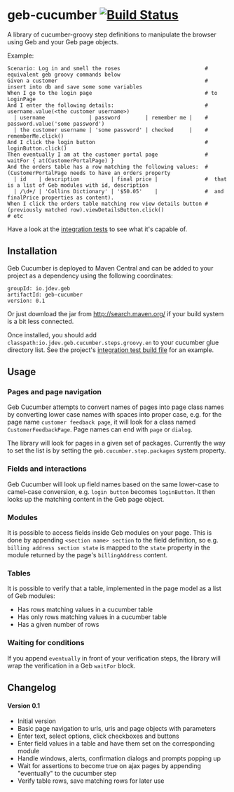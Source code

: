 geb-cucumber [![Build Status](https://travis-ci.org/tomdcc/geb-cucumber.svg?branch=master)](https://travis-ci.org/tomdcc/geb-cucumber)
============

A library of cucumber-groovy step definitions to manipulate the browser
using Geb and your Geb page objects.

Example:

```cucumber
Scenario: Log in and smell the roses                           # equivalent geb groovy commands below
Given a customer                                               # insert into db and save some some variables
When I go to the login page                                    # to LoginPage
And I enter the following details:                             # username.value(<the customer username>)
  | username              | password        | remember me |    # password.value('some password')
  | the customer username | 'some password' | checked     |    # rememberMe.click()
And I click the login button                                   # loginButton.click()
Then eventually I am at the customer portal page               # waitFor { at(CustomerPortalPage) }
And the orders table has a row matching the following values:  # (CustomerPortalPage needs to have an orders property
  | id    | description          | final price |               #  that is a list of Geb modules with id, description 
  | /\d+/ | 'Collins Dictionary' | '$50.05'    |               #  and finalPrice properties as content).
When I click the orders table matching row view details button # (previously matched row).viewDetailsButton.click()
# etc
```

Have a look at the [integration tests](https://github.com/tomdcc/geb-cucumber/tree/master/integration-test/src/cucumber/features)
to see what it's capable of.

Installation
------------

Geb Cucumber is deployed to Maven Central and can be added to your project as a dependency using the following coordinates:

    groupId: io.jdev.geb
    artifactId: geb-cucumber
    version: 0.1

Or just download the jar from http://search.maven.org/ if your build system is a bit less connected.

Once installed, you should add `classpath:io.jdev.geb.cucumber.steps.groovy.en`
to your cucumber glue directory list. See the project's
[integration test build file](https://github.com/tomdcc/geb-cucumber/tree/master/integration-test/build.gradle)
for an example.

Usage
-----

### Pages and page navigation

Geb Cucumber attempts to convert names of pages into page class names by
converting lower case names with spaces into proper case, e.g. for the page
name `customer feedback page`, it will look for a class named
`CustomerFeedbackPage`. Page names can end with `page` or `dialog`.

The library will look for pages in a given set of packages. Currently the way
to set the list is by setting the `geb.cucumber.step.packages` system
property.

### Fields and interactions

Geb Cucumber will look up field names based on the same lower-case to
camel-case conversion, e.g. `login button` becomes `loginButton`. It then
looks up the matching content in the Geb page object.

### Modules

It is possible to access fields inside Geb modules on your page. This is done
by appending `<section name> section` to the field definition, so e.g. 
`billing address section state` is mapped to the `state` property in the
module returned by the page's `billingAddress` content.

### Tables

It is possible to verify that a table, implemented in the page model as a list
of Geb modules:
 - Has rows matching values in a cucumber table
 - Has only rows matching values in a cucumber table
 - Has a given number of rows

### Waiting for conditions

If you append `eventually` in front of your verification steps, the library
will wrap the verification in a Geb `waitFor` block.

Changelog
---------

#### Version 0.1
 - Initial version
 - Basic page navigation to urls, uris and page objects with parameters
 - Enter text, select options, click checkboxes and buttons
 - Enter field values in a table and have them set on the corresponding module
 - Handle windows, alerts, confirmation dialogs and prompts popping up
 - Wait for assertions to become true on ajax pages by appending "eventually"
   to the cucumber step
 - Verify table rows, save matching rows for later use